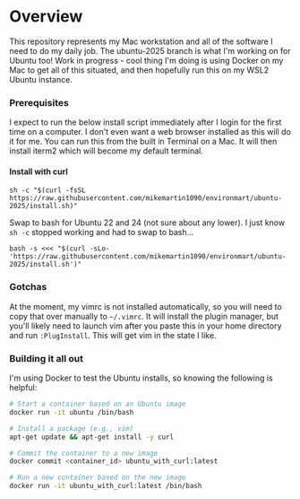 # Overview
This repository represents my Mac workstation and all of the software I need to do my daily job. The ubuntu-2025 branch is what I'm working on for Ubuntu too! Work in progress - cool thing I'm doing is using Docker on my Mac to get all of this situated, and then hopefully run this on my WSL2 Ubuntu instance.

### Prerequisites
I expect to run the below install script immediately after I login for the
first time on a computer. I don't even want a web browser installed as this
will do it for me. You can run this from the built in Terminal on a Mac. It
will then install iterm2 which will become my default terminal.

#### Install with curl

```shell
sh -c "$(curl -fsSL https://raw.githubusercontent.com/mikemartin1090/environmart/ubuntu-2025/install.sh)"
```

Swap to bash for Ubuntu 22 and 24 (not sure about any lower). I just know `sh -c` stopped working and had to swap to bash...

```shell
bash -s <<< "$(curl -sLo- 'https://raw.githubusercontent.com/mikemartin1090/environmart/ubuntu-2025/install.sh')"
```

### Gotchas
At the moment, my vimrc is not installed automatically, so you will need to
copy that over manually to `~/.vimrc`. It will install the plugin manager,
but you'll likely need to launch vim after you paste this in your home
directory and run `:PlugInstall`. This will get vim in the state I like.

### Building it all out
I'm using Docker to test the Ubuntu installs, so knowing the following is helpful:

```bash
# Start a container based on an Ubuntu image
docker run -it ubuntu /bin/bash

# Install a package (e.g., vim)
apt-get update && apt-get install -y curl

# Commit the container to a new image
docker commit <container_id> ubuntu_with_curl:latest

# Run a new container based on the new image
docker run -it ubuntu_with_curl:latest /bin/bash
```
